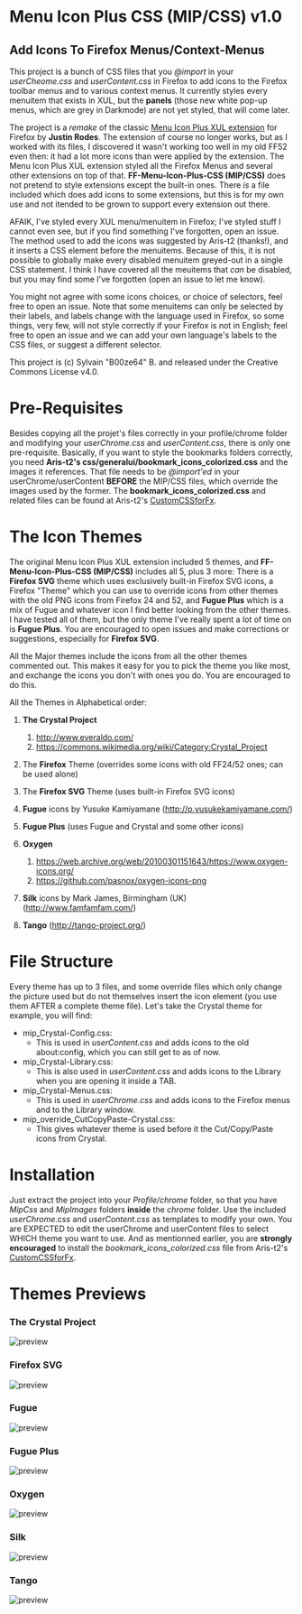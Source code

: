 # Menu Icon Plus CSS (MIP/CSS) v1.0
## Add Icons To Firefox Menus/Context-Menus

This project is a bunch of CSS files that you *@import* in your *userCheome.css* and *userContent.css* in Firefox to add icons to the Firefox toolbar menus and to various context menus. It currently styles every menuitem that exists in XUL, but the **panels** (those new white pop-up menus, which are grey in Darkmode) are not yet styled, that will come later.

The project is a *remake* of the classic [Menu Icon Plus XUL extension](http://www.codedawn.com/menu-icons-plus.php) for Firefox by **Justin Rodes**. The extension of course no longer works, but as I worked with its files, I discovered it wasn't working too well in my old FF52 even then: it had a lot more icons than were applied by the extension. The Menu Icon Plus XUL extension styled all the Firefox Menus and several other extensions on top of that. **FF-Menu-Icon-Plus-CSS (MIP/CSS)** does not pretend to style extensions except the built-in ones. There *is* a file included which does add icons to some extensions, but this is for my own use and not itended to be grown to support every extension out there.

AFAIK, I've styled every XUL menu/menuitem in Firefox; I've styled stuff I cannot even see, but if you find something I've forgotten, open an issue. The method used to add the icons was suggested by Aris-t2 (thanks!), and it inserts a CSS element before the menuitems. Because of this, it is not possible to globally make every disabled menuitem greyed-out in a single CSS statement. I think I have covered all the meuitems that *can* be disabled, but you may find some I've forgotten (open an issue to let me know).

You might not agree with some icons choices, or choice of selectors, feel free to open an issue. Note that some menuitems can only be selected by their labels, and labels change with the language used in Firefox, so some things, very few, will not style correctly if your Firefox is not in English; feel free to open an issue and we can add your own language's labels to the CSS files, or suggest a different selector.

This project is (c) Sylvain "B00ze64" B. and released under the Creative Commons License v4.0.

# Pre-Requisites

Besides copying all the projet's files correctly in your profile/chrome folder and modifying your *userChrome.css* and *userContent.css*, there is only one pre-requisite. Basically, if you want to style the bookmarks folders correctly, you need **Aris-t2's css/generalui/bookmark_icons_colorized.css** and the images it references. That file needs to be *@import'ed* in your userChrome/userContent **BEFORE** the MIP/CSS files, which override the images used by the former. The **bookmark_icons_colorized.css** and related files can be found at Aris-t2's [CustomCSSforFx](https://github.com/Aris-t2/CustomCSSforFx).

# The Icon Themes

The original Menu Icon Plus XUL extension included 5 themes, and **FF-Menu-Icon-Plus-CSS (MIP/CSS)** includes all 5, plus 3 more: There is a **Firefox SVG** theme which uses exclusively built-in Firefox SVG icons, a Firefox "Theme" which you can use to override icons from other themes with the old PNG icons from Firefox 24 and 52, and **Fugue Plus** which is a mix of Fugue and whatever icon I find better looking from the other themes. I have tested all of them, but the only theme I've really spent a lot of time on is **Fugue Plus**. You are encouraged to open issues and make corrections or suggestions, especially for **Firefox SVG**.

All the Major themes include the icons from all the other themes commented out. This makes it easy for you to pick the theme you like most, and exchange the icons you don't with ones you do. You are encouraged to do this.

All the Themes in Alphabetical order: 

1. **The Crystal Project**

    1. http://www.everaldo.com/
    2. https://commons.wikimedia.org/wiki/Category:Crystal_Project

2. The **Firefox** Theme (overrides some icons with old FF24/52 ones; can be used alone)

3. The **Firefox SVG** Theme (uses built-in Firefox SVG icons)

4. **Fugue** icons by Yusuke Kamiyamane (http://p.yusukekamiyamane.com/)

5. **Fugue Plus** (uses Fugue and Crystal and some other icons)

6. **Oxygen**

    1. https://web.archive.org/web/20100301151643/https://www.oxygen-icons.org/
    2. https://github.com/pasnox/oxygen-icons-png

7. **Silk** icons by Mark James, Birmingham (UK) (http://www.famfamfam.com/)

8. **Tango** (http://tango-project.org/)

# File Structure

Every theme has up to 3 files, and some override files which only change the picture used but do not themselves insert the icon element (you use them AFTER a complete theme file). Let's take the Crystal theme for example, you will find:

* mip_Crystal-Config.css:
    * This is used in *userContent.css* and adds icons to the old about:config, which you can still get to as of now.
* mip_Crystal-Library.css:
    * This is also used in *userContent.css* and adds icons to the Library when you are opening it inside a TAB.
* mip_Crystal-Menus.css:
    * This is used in *userChrome.css* and adds icons to the Firefox menus and to the Library window.
* mip_override_CutCopyPaste-Crystal.css:
    * This gives whatever theme is used before it the Cut/Copy/Paste icons from Crystal.

# Installation

Just extract the project into your *Profile/chrome* folder, so that you have *MipCss* and *MipImages* folders **inside** the *chrome* folder. Use the included *userChrome.css* and *userContent.css* as templates to modify your own. You are EXPECTED to edit the userChrome and userContent files to select WHICH theme you want to use. And as mentionned earlier, you are **strongly encouraged** to install the *bookmark_icons_colorized.css* file from Aris-t2's [CustomCSSforFx](https://github.com/Aris-t2/CustomCSSforFx).

# Themes Previews

### The Crystal Project
![preview](preview_Crystal.jpg)
### Firefox SVG
![preview](preview_FirefoxSVG.jpg)
### Fugue
![preview](preview_Fugue.jpg)
### Fugue Plus
![preview](preview_FuguePlus.jpg)
### Oxygen
![preview](preview_Oxygen.jpg)
### Silk
![preview](preview_Silk.jpg)
### Tango
![preview](preview_Tango.jpg)
